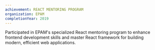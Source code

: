 ```yaml
---
achievement: REACT MENTORING PROGRAM
organization: EPAM
completionYear: 2019
---
```


Participated in EPAM's specialized React mentoring program to enhance frontend development skills and master React framework for building modern, efficient web applications.
